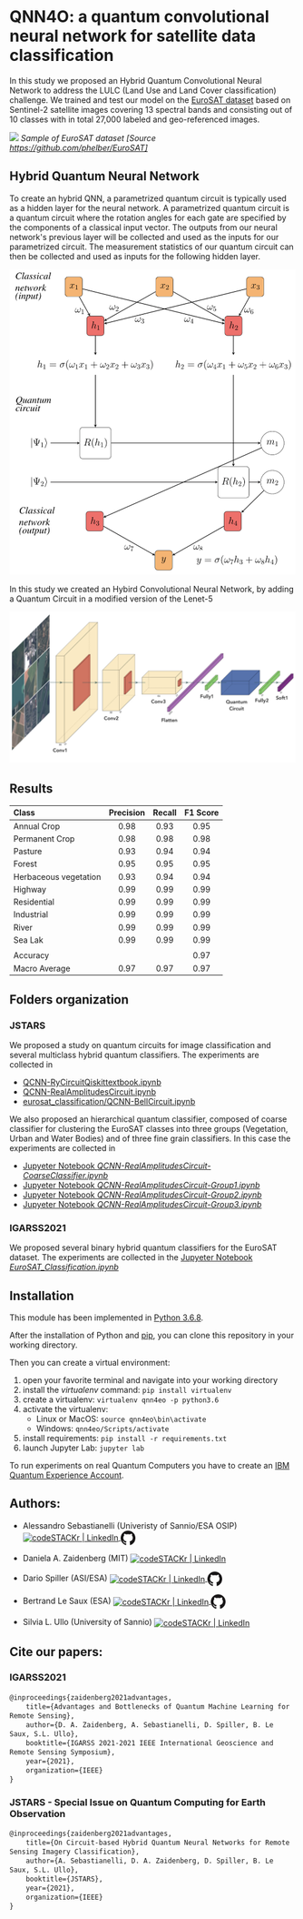 # QNN4O: a quantum convolutional neural network for satellite data classification

In this study we proposed an Hybrid Quantum Convolutional Neural Network to address the LULC (Land Use and Land Cover classification) challenge. We trained and test our model on the [EuroSAT dataset](https://github.com/phelber/EuroSAT) based on Sentinel-2 satellite images covering 13 spectral bands and consisting out of 10 classes with in total 27,000 labeled and geo-referenced images.

![](https://raw.githubusercontent.com/phelber/EuroSAT/master/eurosat_overview_small.jpg)
*Sample of EuroSAT dataset [Source https://github.com/phelber/EuroSAT]*


## Hybrid Quantum Neural Network
To create an hybrid QNN, a parametrized quantum circuit is typically used as a hidden layer for the neural network. A parametrized quantum circuit is a quantum circuit where the rotation angles for each gate are specified by the components of a classical input vector. The outputs from our neural network's previous layer will be collected and used as the inputs for our parametrized circuit. The measurement statistics of our quantum circuit can then be collected and used as inputs for the following hidden layer.

![](imgs/interface.png)


In this study we created an Hybird Convolutional Neural Network, by adding a Quantum Circuit in a modified version of the Lenet-5


![](imgs/model.png)

## Results

| Class                 | Precision | Recall | F1 Score |
| :---                  |  :----:   | :----: |  :----:  |
| Annual Crop           |    0.98   |  0.93  |   0.95   |
| Permanent Crop        |    0.98   |  0.98  |   0.98   |
| Pasture               |    0.93   |  0.94  |   0.94   |
| Forest                |    0.95   |  0.95  |   0.95   |
| Herbaceous vegetation |    0.93   |  0.94  |   0.94   |
| Highway               |    0.99   |  0.99  |   0.99   |
| Residential           |    0.99   |  0.99  |   0.99   |
| Industrial            |    0.99   |  0.99  |   0.99   |
| River                 |    0.99   |  0.99  |   0.99   |
| Sea Lak               |    0.99   |  0.99  |   0.99   |
|                       |           |        |          |
| Accuracy              |           |        |   0.97   |
| Macro Average         |    0.97   |  0.97  |   0.97   |

## Folders organization

### JSTARS
We proposed a study on quantum circuits for image classification and several multiclass hybrid quantum classifiers. The experiments are collected in 

- [QCNN-RyCircuitQiskittextbook.ipynb](JSTARS2021/quantum_classifiers/eurosat_classification/QCNN-RyCircuitQiskittextbook.ipynb)
- [QCNN-RealAmplitudesCircuit.ipynb](JSTARS2021/quantum_classifiers/eurosat_classification/QCNN-RealAmplitudesCircuit.ipynb)
- [eurosat_classification/QCNN-BellCircuit.ipynb](JSTARS2021/quantum_classifiers/eurosat_classification/QCNN-BellCircuit.ipynb)


We also proposed an hierarchical quantum classifier, composed of coarse classifier for clustering the EuroSAT classes into three groups (Vegetation, Urban and Water Bodies) and of three fine grain classifiers. In this case the experiments are collected in 
- [Jupyeter Notebook *QCNN-RealAmplitudesCircuit-CoarseClassifier.ipynb*](JSTARS2021/quantum_classifiers/fine_land_cover_classification/QCNN-RealAmplitudesCircuit-CoarseClassifier.ipynb) 
- [Jupyeter Notebook *QCNN-RealAmplitudesCircuit-Group1.ipynb*](JSTARS2021/quantum_classifiers/fine_land_cover_classification/QCNN-RealAmplitudesCircuit-Group1.ipynb)
- [Jupyeter Notebook *QCNN-RealAmplitudesCircuit-Group2.ipynb*](JSTARS2021/quantum_classifiers/fine_land_cover_classification/QCNN-RealAmplitudesCircuit-Group2.ipynb)
- [Jupyeter Notebook *QCNN-RealAmplitudesCircuit-Group3.ipynb*](JSTARS2021/quantum_classifiers/fine_land_cover_classification/QCNN-RealAmplitudesCircuit-Group3.ipynb)

### IGARSS2021

We proposed several binary hybrid quantum classifiers for the EuroSAT dataset. The experiments are collected in the [Jupyeter Notebook *EuroSAT_Classification.ipynb*](IGARSS2021/EuroSAT_Classification.ipynb)


## Installation

This module has been implemented in [Python 3.6.8](https://www.python.org/downloads/release/python-368/).

After the installation of Python and [pip](https://pypi.org/project/pip/), you can clone this repository in your working directory.

Then you can create a virtual environment:
1. open your favorite terminal and navigate into your working directory
2. install the *virtualenv* command: `pip install virtualenv`
3. create a virtualenv: `virtualenv qnn4eo -p python3.6`
4. activate the virtualenv: 
    - Linux or MacOS: `source qnn4eo\bin\activate`
    - Windows: `qnn4eo/Scripts/activate`
5. install requirements: `pip install -r requirements.txt`
6. launch Jupyter Lab: `jupyter lab`


To run experiments on real Quantum Computers you have to create an [IBM Quantum Experience Account](https://quantum-computing.ibm.com/).


## Authors:
* Alessandro Sebastianelli (Univeristy of Sannio/ESA OSIP) [<img align="center" alt="codeSTACKr | LinkedIn" width="22px" src="https://cdn.jsdelivr.net/npm/simple-icons@v3/icons/linkedin.svg" /> ][linkedin_alessandro] [<img align="center" alt="GitHub" width="26px" src="https://raw.githubusercontent.com/github/explore/78df643247d429f6cc873026c0622819ad797942/topics/github/github.png"/>][github_alessandro]

* Daniela A. Zaidenberg (MIT) [<img align="center" alt="codeSTACKr | LinkedIn" width="22px" padding="0px" src="https://cdn.jsdelivr.net/npm/simple-icons@v3/icons/linkedin.svg"/> ][linkedin_daniela] 

* Dario Spiller (ASI/ESA) [<img align="center" alt="codeSTACKr | LinkedIn" width="22px" src="https://cdn.jsdelivr.net/npm/simple-icons@v3/icons/linkedin.svg" /> ][linkedin_dario] [<img align="center" alt="GitHub" width="26px" src="https://raw.githubusercontent.com/github/explore/78df643247d429f6cc873026c0622819ad797942/topics/github/github.png"/>][github_dario]

* Bertrand Le Saux (ESA) [<img align="center" alt="codeSTACKr | LinkedIn" width="22px" src="https://cdn.jsdelivr.net/npm/simple-icons@v3/icons/linkedin.svg" /> ][linkedin_bertrand] [<img align="center" alt="GitHub" width="26px" src="https://raw.githubusercontent.com/github/explore/78df643247d429f6cc873026c0622819ad797942/topics/github/github.png"/>][github_bertrand]

* Silvia L. Ullo (University of Sannio) [<img align="center" alt="codeSTACKr | LinkedIn" width="22px" src="https://cdn.jsdelivr.net/npm/simple-icons@v3/icons/linkedin.svg" /> ][linkedin_silvia]


## Cite our papers:

### IGARSS2021

    @inproceedings{zaidenberg2021advantages,
        title={Advantages and Bottlenecks of Quantum Machine Learning for Remote Sensing},
        author={D. A. Zaidenberg, A. Sebastianelli, D. Spiller, B. Le Saux, S.L. Ullo},
        booktitle={IGARSS 2021-2021 IEEE International Geoscience and Remote Sensing Symposium},
        year={2021},
        organization={IEEE}
    }

### JSTARS - Special Issue on Quantum Computing for Earth Observation

    @inproceedings{zaidenberg2021advantages,
        title={On Circuit-based Hybrid Quantum Neural Networks for Remote Sensing Imagery Classification},
        author={A. Sebastianelli, D. A. Zaidenberg, D. Spiller, B. Le Saux, S.L. Ullo},
        booktitle={JSTARS},
        year={2021},
        organization={IEEE}
    }


[linkedin_daniela]: https://www.linkedin.com/in/daniela-zaidenberg-1b9918196/
[linkedin_alessandro]: https://www.linkedin.com/in/alessandro-sebastianelli-58545915b/
[github_alessandro]: https://github.com/Sebbyraft
[linkedin_dario]: https://www.linkedin.com/in/phd-dario-spiller/
[github_dario]: https://github.com/DarioSpiller
[linkedin_bertrand]: https://www.linkedin.com/in/bertrand-le-saux-4127b785/
[github_bertrand]: https://github.com/blesaux
[linkedin_silvia]: https://www.linkedin.com/in/silvia-liberata-ullo-67280717/
